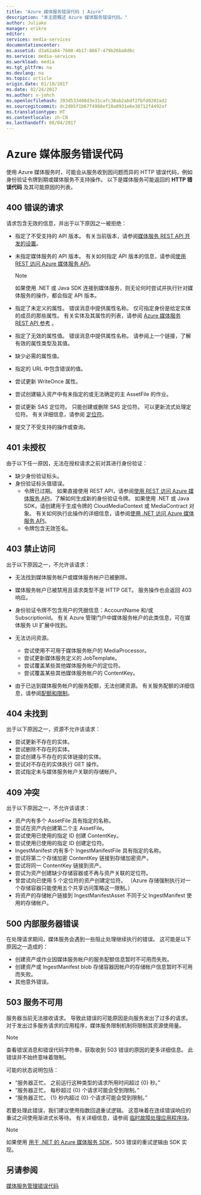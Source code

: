 ```yaml
---
title: "Azure 媒体服务错误代码 | Azure"
description: "本主题概述 Azure 媒体服务错误代码。"
author: Juliako
manager: erikre
editor: 
services: media-services
documentationcenter: 
ms.assetid: d3a62a64-7608-4b17-8667-479b26ba0d6c
ms.service: media-services
ms.workload: media
ms.tgt_pltfrm: na
ms.devlang: na
ms.topic: article
origin.date: 01/10/2017
ms.date: 02/24/2017
ms.author: v-johch
ms.openlocfilehash: 393d533408d3e31cafc38ab2abdf2fbfd0202ad2
ms.sourcegitcommit: dc2d05f1b67f4988ef28a0931e6e38712f4492af
ms.translationtype: HT
ms.contentlocale: zh-CN
ms.lasthandoff: 08/04/2017
---
```

# <a name="azure-media-services-error-codes"></a>Azure 媒体服务错误代码
使用 Azure 媒体服务时，可能会从服务收到因问题而异的 HTTP 错误代码，例如身份验证令牌到期或媒体服务不支持操作。 以下是媒体服务可能返回的 **HTTP 错误代码** 及其可能原因的列表。  

## <a name="400-bad-request"></a>400 错误的请求
请求包含无效的信息，并出于以下原因之一被拒绝：

* 指定了不受支持的 API 版本。 有关当前版本，请参阅[媒体服务 REST API 开发的设置](./media-services-rest-how-to-use.md)。
* 未指定媒体服务的 API 版本。 有关如何指定 API 版本的信息，请参阅[使用 REST 访问 Azure 媒体服务 API](./media-services-rest-connect-with-aad.md)。

  > [!NOTE]
  >如果使用 .NET 或 Java SDK 连接到媒体服务，则无论何时尝试并执行针对媒体服务的操作，都会指定 API 版本。

* 指定了未定义的属性。 错误消息中提供属性名称。 仅可指定身份是给定实体的成员的那些属性。 有关实体及其属性的列表，请参阅 [Azure 媒体服务 REST API 参考](https://docs.microsoft.com/rest/api/media/operations/azure-media-services-rest-api-reference) 。
* 指定了无效的属性值。 错误消息中提供属性名称。 请参阅上一个链接，了解有效的属性类型及其值。
* 缺少必需的属性值。
* 指定的 URL 中包含错误的值。
* 尝试更新 WriteOnce 属性。
* 尝试创建输入资产中有未指定的或无法确定的主 AssetFile 的作业。
* 尝试更新 SAS 定位符。 只能创建或删除 SAS 定位符。 可以更新流式处理定位符。 有关详细信息，请参阅 [定位符](https://docs.microsoft.com/rest/api/media/operations/locator)。
* 提交了不受支持的操作或查询。

## <a name="401-unauthorized"></a>401 未授权
由于以下任一原因，无法在授权请求之前对其进行身份验证：

* 缺少身份验证标头。
* 身份验证标头值错误。
  * 令牌已过期。 如果直接使用 REST API，请参阅[使用 REST 访问 Azure 媒体服务 API](./media-services-rest-connect-with-aad.md)，了解如何生成新的身份验证令牌。 如果使用 .NET 或 Java SDK，请创建用于生成令牌的 CloudMediaContext 或 MediaContract 对象。 有关如何执行此操作的详细信息，请参阅[使用 .NET 访问 Azure 媒体服务 API](./media-services-dotnet-get-started-with-aad.md)。
  * 令牌包含无效签名。</li></ul></li></ul>

## <a name="403-forbidden"></a>403 禁止访问
出于以下原因之一，不允许该请求：

* 无法找到媒体服务帐户或媒体服务帐户已被删除。
* 媒体服务帐户已被禁用且请求类型不是 HTTP GET。 服务操作也会返回 403 响应。
* 身份验证令牌不包含用户的凭据信息：AccountName 和/或 SubscriptionId。 有关 Azure 管理门户中媒体服务帐户的此类信息，可在媒体服务 UI 扩展中找到。
* 无法访问资源。

  * 尝试使用不可用于媒体服务帐户的 MediaProcessor。
  * 尝试更新媒体服务定义的 JobTemplate。
  * 尝试覆盖某些其他媒体服务帐户的定位符。
  * 尝试覆盖某些其他媒体服务帐户的 ContentKey。
* 由于已达到媒体服务帐户的服务配额，无法创建资源。 有关服务配额的详细信息，请参阅[配额和限制](./media-services-quotas-and-limitations.md)。

## <a name="404-not-found"></a>404 未找到
出于以下原因之一，资源不允许该请求：

* 尝试更新不存在的实体。
* 尝试删除不存在的实体。
* 尝试创建与不存在的实体链接的实体。
* 尝试对不存在的实体执行 GET 操作。
* 尝试指定未与媒体服务帐户关联的存储帐户。  

## <a name="409-conflict"></a>409 冲突
出于以下原因之一，不允许该请求：

* 资产内有多个 AssetFile 具有指定的名称。
* 尝试在资产内创建第二个主 AssetFile。
* 尝试使用已使用的指定 ID 创建 ContentKey。
* 尝试使用已使用的指定 ID 创建定位符。
* IngestManifest 内有多个 IngestManifestFile 具有指定的名称。
* 尝试将第二个存储加密 ContentKey 链接到存储加密资产。
* 尝试将同一 ContentKey 链接到资产。
* 尝试为资产创建缺少存储容器或不再与资产关联的定位符。
* 曾尝试向已使用 5 个定位符的资产创建定位符。 （Azure 存储强制执行对一个存储容器只能使用五个共享访问策略这一限制。）
* 将资产的存储帐户链接到 IngestManifestAsset 不同于父 IngestManifest 使用的存储帐户。  

## <a name="500-internal-server-error"></a>500 内部服务器错误
在处理请求期间，媒体服务会遇到一些阻止处理继续执行的错误。 这可能是以下原因之一造成的：

* 创建资产或作业因媒体服务帐户的服务配额信息暂时不可用而失败。
* 创建资产或 IngestManifest blob 存储容器因帐户的存储帐户信息暂时不可用而失败。
* 其他意外错误。

## <a name="503-service-unavailable"></a>503 服务不可用
服务器当前无法接收请求。 导致此错误的可能原因是向服务发出了过多的请求。 对于发出过多服务请求的应用程序，媒体服务限制机制将限制其资源使用量。

> [!NOTE]
>查看错误消息和错误代码字符串，获取收到 503 错误的原因的更多详细信息。 此错误并不始终意味着限制。

可能的状态说明包括：

* “服务器正忙。 之前运行这种类型的请求所用时间超过 {0} 秒。”
* “服务器正忙。 每秒超过 {0} 个请求可能会受到限制。”
* “服务器正忙。 {1} 秒内超过 {0} 个请求可能会受到限制。”

若要处理此错误，我们建议使用指数回退重试逻辑。 这意味着在连续错误响应的重试之间使用渐进式长等待。  有关详细信息，请参阅 [临时故障处理应用程序块](https://msdn.microsoft.com/zh-cn/library/hh680905.aspx)。

> [!NOTE]
>如果使用 [用于 .NET 的 Azure 媒体服务 SDK](https://github.com/Azure/azure-sdk-for-media-services/tree/master)，503 错误的重试逻辑由 SDK 实现。  

## <a name="see-also"></a>另请参阅
[媒体服务管理错误代码](http://msdn.microsoft.com/zh-cn/library/windowsazure/dn167016.aspx)